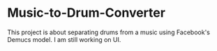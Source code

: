# Music-to-Drum-Converter

This project is about separating drums from a music using Facebook's Demucs model. I am still working on UI.
